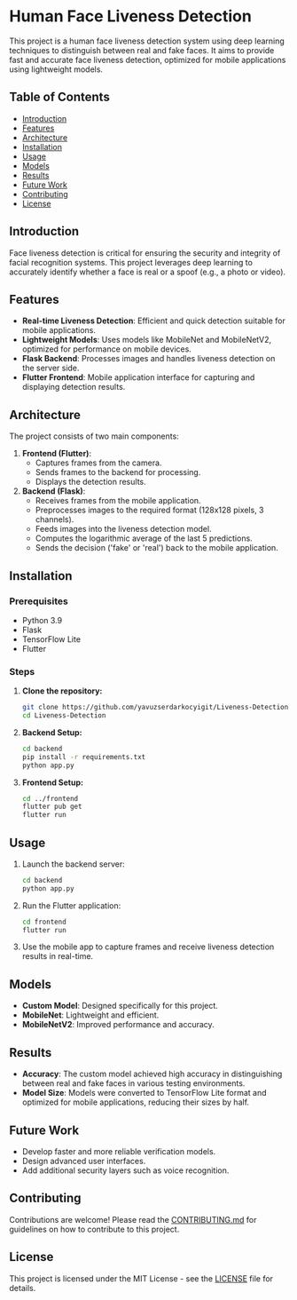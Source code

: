 # Human Face Liveness Detection

This project is a human face liveness detection system using deep learning techniques to distinguish between real and fake faces. It aims to provide fast and accurate face liveness detection, optimized for mobile applications using lightweight models.

## Table of Contents

- [Introduction](#introduction)
- [Features](#features)
- [Architecture](#architecture)
- [Installation](#installation)
- [Usage](#usage)
- [Models](#models)
- [Results](#results)
- [Future Work](#future-work)
- [Contributing](#contributing)
- [License](#license)

## Introduction

Face liveness detection is critical for ensuring the security and integrity of facial recognition systems. This project leverages deep learning to accurately identify whether a face is real or a spoof (e.g., a photo or video).

## Features

- **Real-time Liveness Detection**: Efficient and quick detection suitable for mobile applications.
- **Lightweight Models**: Uses models like MobileNet and MobileNetV2, optimized for performance on mobile devices.
- **Flask Backend**: Processes images and handles liveness detection on the server side.
- **Flutter Frontend**: Mobile application interface for capturing and displaying detection results.

## Architecture

The project consists of two main components:
1. **Frontend (Flutter)**:
    - Captures frames from the camera.
    - Sends frames to the backend for processing.
    - Displays the detection results.
2. **Backend (Flask)**:
    - Receives frames from the mobile application.
    - Preprocesses images to the required format (128x128 pixels, 3 channels).
    - Feeds images into the liveness detection model.
    - Computes the logarithmic average of the last 5 predictions.
    - Sends the decision ('fake' or 'real') back to the mobile application.

## Installation

### Prerequisites

- Python 3.9
- Flask
- TensorFlow Lite
- Flutter

### Steps

1. **Clone the repository:**
    ```bash
    git clone https://github.com/yavuzserdarkocyigit/Liveness-Detection.git
    cd Liveness-Detection
    ```

2. **Backend Setup:**
    ```bash
    cd backend
    pip install -r requirements.txt
    python app.py
    ```

3. **Frontend Setup:**
    ```bash
    cd ../frontend
    flutter pub get
    flutter run
    ```

## Usage

1. Launch the backend server:
    ```bash
    cd backend
    python app.py
    ```

2. Run the Flutter application:
    ```bash
    cd frontend
    flutter run
    ```

3. Use the mobile app to capture frames and receive liveness detection results in real-time.

## Models

- **Custom Model**: Designed specifically for this project.
- **MobileNet**: Lightweight and efficient.
- **MobileNetV2**: Improved performance and accuracy.

## Results

- **Accuracy**: The custom model achieved high accuracy in distinguishing between real and fake faces in various testing environments.
- **Model Size**: Models were converted to TensorFlow Lite format and optimized for mobile applications, reducing their sizes by half.

## Future Work

- Develop faster and more reliable verification models.
- Design advanced user interfaces.
- Add additional security layers such as voice recognition.

## Contributing

Contributions are welcome! Please read the [CONTRIBUTING.md](CONTRIBUTING.md) for guidelines on how to contribute to this project.

## License

This project is licensed under the MIT License - see the [LICENSE](LICENSE) file for details.
